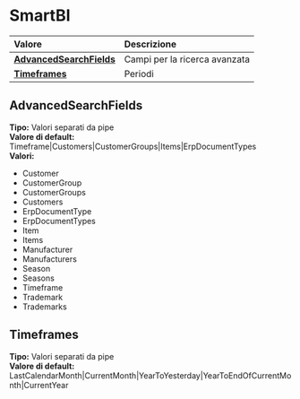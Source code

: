 # SmartBI

| Valore | Descrizione |
| :--- | :--- |
| [**AdvancedSearchFields**](smartbi.md#advancedsearchfields) | Campi per la ricerca avanzata |
| [**Timeframes**](smartbi.md#timeframes) | Periodi |

## AdvancedSearchFields

**Tipo:** Valori separati da pipe  
**Valore di default:** Timeframe\|Customers\|CustomerGroups\|Items\|ErpDocumentTypes  
**Valori:**

* Customer
* CustomerGroup
* CustomerGroups
* Customers
* ErpDocumentType
* ErpDocumentTypes
* Item
* Items
* Manufacturer
* Manufacturers
* Season
* Seasons
* Timeframe
* Trademark
* Trademarks

## Timeframes

**Tipo:** Valori separati da pipe  
**Valore di default:** LastCalendarMonth\|CurrentMonth\|YearToYesterday\|YearToEndOfCurrentMonth\|CurrentYear

